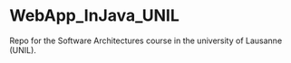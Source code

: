 # WebApp_InJava_UNIL
Repo for the Software Architectures course in the university of Lausanne (UNIL).

